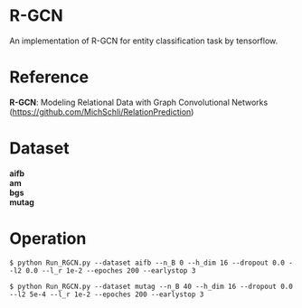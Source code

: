 # R-GCN
An implementation of R-GCN for entity classification task by tensorflow.

# Reference
**R-GCN**: Modeling Relational Data with Graph Convolutional Networks (https://github.com/MichSchli/RelationPrediction)   

# Dataset
**aifb**  
**am**   
**bgs**  
**mutag**  

# Operation
```
$ python Run_RGCN.py --dataset aifb --n_B 0 --h_dim 16 --dropout 0.0 --l2 0.0 --l_r 1e-2 --epoches 200 --earlystop 3
```

```
$ python Run_RGCN.py --dataset mutag --n_B 40 --h_dim 16 --dropout 0.0 --l2 5e-4 --l_r 1e-2 --epoches 200 --earlystop 3
```
